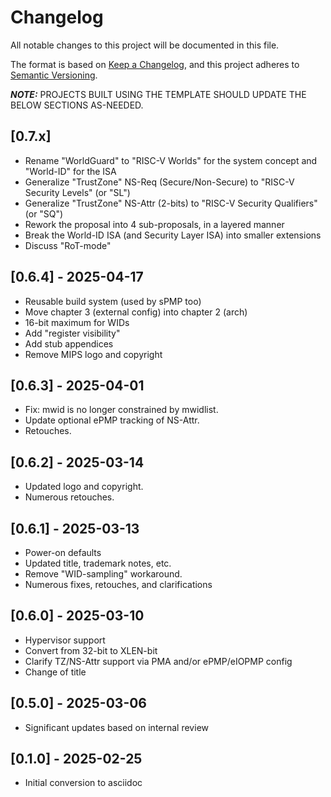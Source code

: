 # Changelog

All notable changes to this project will be documented in this file.

The format is based on [Keep a Changelog](https://keepachangelog.com/en/1.0.0/),
and this project adheres to [Semantic Versioning](https://semver.org/spec/v2.0.0.html).

**_NOTE:_** PROJECTS BUILT USING THE TEMPLATE SHOULD UPDATE THE BELOW SECTIONS AS-NEEDED.

## [0.7.x]
- Rename "WorldGuard" to "RISC-V Worlds" for the system concept and "World-ID" for the ISA
- Generalize "TrustZone" NS-Req (Secure/Non-Secure) to "RISC-V Security Levels" (or "SL")
- Generalize "TrustZone" NS-Attr (2-bits) to "RISC-V Security Qualifiers" (or "SQ")
- Rework the proposal into 4 sub-proposals, in a layered manner
- Break the World-ID ISA (and Security Layer ISA) into smaller extensions
- Discuss "RoT-mode"

## [0.6.4] - 2025-04-17
- Reusable build system (used by sPMP too)
- Move chapter 3 (external config) into chapter 2 (arch)
- 16-bit maximum for WIDs
- Add "register visibility"
- Add stub appendices
- Remove MIPS logo and copyright

## [0.6.3] - 2025-04-01
- Fix: mwid is no longer constrained by mwidlist.
- Update optional ePMP tracking of NS-Attr.
- Retouches.

## [0.6.2] - 2025-03-14
- Updated logo and copyright.
- Numerous retouches.

## [0.6.1] - 2025-03-13
- Power-on defaults
- Updated title, trademark notes, etc.
- Remove "WID-sampling" workaround.
- Numerous fixes, retouches, and clarifications

## [0.6.0] - 2025-03-10
- Hypervisor support
- Convert from 32-bit to XLEN-bit
- Clarify TZ/NS-Attr support via PMA and/or ePMP/eIOPMP config
- Change of title

## [0.5.0] - 2025-03-06
- Significant updates based on internal review

## [0.1.0] - 2025-02-25
- Initial conversion to asciidoc
